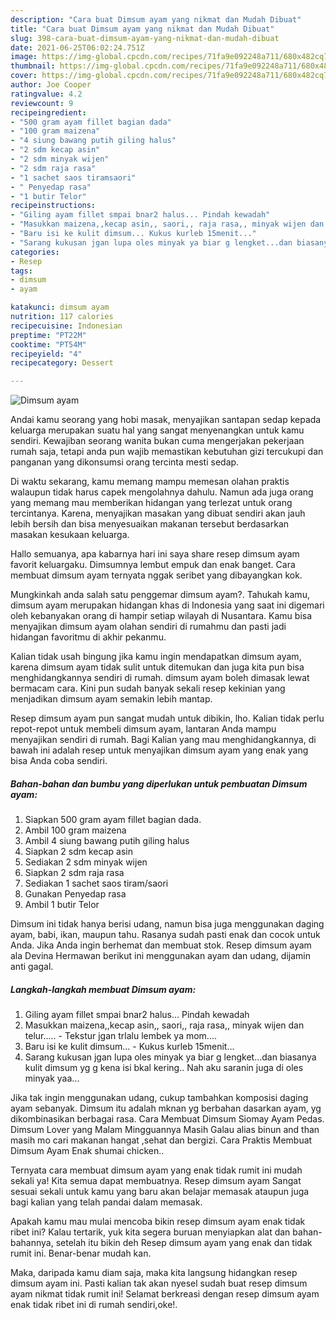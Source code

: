 ```yaml
---
description: "Cara buat Dimsum ayam yang nikmat dan Mudah Dibuat"
title: "Cara buat Dimsum ayam yang nikmat dan Mudah Dibuat"
slug: 398-cara-buat-dimsum-ayam-yang-nikmat-dan-mudah-dibuat
date: 2021-06-25T06:02:24.751Z
image: https://img-global.cpcdn.com/recipes/71fa9e092248a711/680x482cq70/dimsum-ayam-foto-resep-utama.jpg
thumbnail: https://img-global.cpcdn.com/recipes/71fa9e092248a711/680x482cq70/dimsum-ayam-foto-resep-utama.jpg
cover: https://img-global.cpcdn.com/recipes/71fa9e092248a711/680x482cq70/dimsum-ayam-foto-resep-utama.jpg
author: Joe Cooper
ratingvalue: 4.2
reviewcount: 9
recipeingredient:
- "500 gram ayam fillet bagian dada"
- "100 gram maizena"
- "4 siung bawang putih giling halus"
- "2 sdm kecap asin"
- "2 sdm minyak wijen"
- "2 sdm raja rasa"
- "1 sachet saos tiramsaori"
- " Penyedap rasa"
- "1 butir Telor"
recipeinstructions:
- "Giling ayam fillet smpai bnar2 halus... Pindah kewadah"
- "Masukkan maizena,,kecap asin,, saori,, raja rasa,, minyak wijen dan telur.....  Tekstur jgan trlalu lembek ya mom...."
- "Baru isi ke kulit dimsum... Kukus kurleb 15menit..."
- "Sarang kukusan jgan lupa oles minyak ya biar g lengket...dan biasanya kulit dimsum yg g kena isi bkal kering.. Nah aku saranin juga di oles minyak yaa..."
categories:
- Resep
tags:
- dimsum
- ayam

katakunci: dimsum ayam 
nutrition: 117 calories
recipecuisine: Indonesian
preptime: "PT22M"
cooktime: "PT54M"
recipeyield: "4"
recipecategory: Dessert

---
```



![Dimsum ayam](https://img-global.cpcdn.com/recipes/71fa9e092248a711/680x482cq70/dimsum-ayam-foto-resep-utama.jpg)

Andai kamu seorang yang hobi masak, menyajikan santapan sedap kepada keluarga merupakan suatu hal yang sangat menyenangkan untuk kamu sendiri. Kewajiban seorang  wanita bukan cuma mengerjakan pekerjaan rumah saja, tetapi anda pun wajib memastikan kebutuhan gizi tercukupi dan panganan yang dikonsumsi orang tercinta mesti sedap.

Di waktu  sekarang, kamu memang mampu memesan olahan praktis walaupun tidak harus capek mengolahnya dahulu. Namun ada juga orang yang memang mau memberikan hidangan yang terlezat untuk orang tercintanya. Karena, menyajikan masakan yang dibuat sendiri akan jauh lebih bersih dan bisa menyesuaikan makanan tersebut berdasarkan masakan kesukaan keluarga. 

Hallo semuanya, apa kabarnya hari ini saya share resep dimsum ayam favorit keluargaku. Dimsumnya lembut empuk dan enak banget. Cara membuat dimsum ayam ternyata nggak seribet yang dibayangkan kok.

Mungkinkah anda salah satu penggemar dimsum ayam?. Tahukah kamu, dimsum ayam merupakan hidangan khas di Indonesia yang saat ini digemari oleh kebanyakan orang di hampir setiap wilayah di Nusantara. Kamu bisa menyajikan dimsum ayam olahan sendiri di rumahmu dan pasti jadi hidangan favoritmu di akhir pekanmu.

Kalian tidak usah bingung jika kamu ingin mendapatkan dimsum ayam, karena dimsum ayam tidak sulit untuk ditemukan dan juga kita pun bisa menghidangkannya sendiri di rumah. dimsum ayam boleh dimasak lewat bermacam cara. Kini pun sudah banyak sekali resep kekinian yang menjadikan dimsum ayam semakin lebih mantap.

Resep dimsum ayam pun sangat mudah untuk dibikin, lho. Kalian tidak perlu repot-repot untuk membeli dimsum ayam, lantaran Anda mampu menyajikan sendiri di rumah. Bagi Kalian yang mau menghidangkannya, di bawah ini adalah resep untuk menyajikan dimsum ayam yang enak yang bisa Anda coba sendiri.

<!--inarticleads1-->

##### Bahan-bahan dan bumbu yang diperlukan untuk pembuatan Dimsum ayam:

1. Siapkan 500 gram ayam fillet bagian dada.
1. Ambil 100 gram maizena
1. Ambil 4 siung bawang putih giling halus
1. Siapkan 2 sdm kecap asin
1. Sediakan 2 sdm minyak wijen
1. Siapkan 2 sdm raja rasa
1. Sediakan 1 sachet saos tiram/saori
1. Gunakan  Penyedap rasa
1. Ambil 1 butir Telor


Dimsum ini tidak hanya berisi udang, namun bisa juga menggunakan daging ayam, babi, ikan, maupun tahu. Rasanya sudah pasti enak dan cocok untuk Anda. Jika Anda ingin berhemat dan membuat stok. Resep dimsum ayam ala Devina Hermawan berikut ini menggunakan ayam dan udang, dijamin anti gagal. 

<!--inarticleads2-->

##### Langkah-langkah membuat Dimsum ayam:

1. Giling ayam fillet smpai bnar2 halus... Pindah kewadah
1. Masukkan maizena,,kecap asin,, saori,, raja rasa,, minyak wijen dan telur.....  - Tekstur jgan trlalu lembek ya mom....
1. Baru isi ke kulit dimsum... - Kukus kurleb 15menit...
1. Sarang kukusan jgan lupa oles minyak ya biar g lengket...dan biasanya kulit dimsum yg g kena isi bkal kering.. Nah aku saranin juga di oles minyak yaa...


Jika tak ingin menggunakan udang, cukup tambahkan komposisi daging ayam sebanyak. Dimsum itu adalah mknan yg berbahan dasarkan ayam, yg dikombinasikan berbagai rasa. Cara Membuat Dimsum Siomay Ayam Pedas. Dimsum Lover yang Malam Mingguannya Masih Galau alias binun and than masih mo cari makanan hangat ,sehat dan bergizi. Cara Praktis Membuat Dimsum Ayam Enak shumai chicken.. 

Ternyata cara membuat dimsum ayam yang enak tidak rumit ini mudah sekali ya! Kita semua dapat membuatnya. Resep dimsum ayam Sangat sesuai sekali untuk kamu yang baru akan belajar memasak ataupun juga bagi kalian yang telah pandai dalam memasak.

Apakah kamu mau mulai mencoba bikin resep dimsum ayam enak tidak ribet ini? Kalau tertarik, yuk kita segera buruan menyiapkan alat dan bahan-bahannya, setelah itu bikin deh Resep dimsum ayam yang enak dan tidak rumit ini. Benar-benar mudah kan. 

Maka, daripada kamu diam saja, maka kita langsung hidangkan resep dimsum ayam ini. Pasti kalian tak akan nyesel sudah buat resep dimsum ayam nikmat tidak rumit ini! Selamat berkreasi dengan resep dimsum ayam enak tidak ribet ini di rumah sendiri,oke!.

